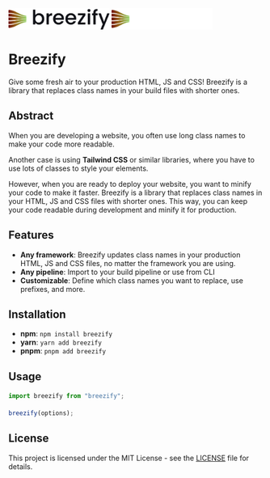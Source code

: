 <img src="./logo_light.svg#gh-light-mode-only" alt="logo" width="200" />
<img src="./logo_dark.svg#gh-dark-mode-only" alt="logo" width="200" />

# Breezify

Give some fresh air to your production HTML, JS and CSS! Breezify is a library that replaces class names in your build files with shorter ones.

## Abstract

When you are developing a website, you often use long class names to make your code more readable. 

Another case is using **Tailwind CSS** or similar libraries, where you have to use lots of classes to style your elements.  

However, when you are ready to deploy your website, you want to minify your code to make it faster. Breezify is a library that replaces class names in your HTML, JS and CSS files with shorter ones. This way, you can keep your code readable during development and minify it for production.

## Features

- **Any framework**: Breezify updates class names in your production HTML, JS and CSS files, no matter the framework you are using.
- **Any pipeline**: Import to your build pipeline or use from CLI
- **Customizable**: Define which class names you want to replace, use prefixes, and more.

## Installation

- **npm**: `npm install breezify`
- **yarn**: `yarn add breezify`
- **pnpm**: `pnpm add breezify`

## Usage

```javascript
import breezify from "breezify";

breezify(options);
```

## License

This project is licensed under the MIT License - see the [LICENSE](LICENSE) file for details. 




